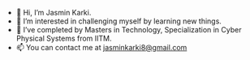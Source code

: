- 👋 Hi, I’m Jasmin Karki.
- 👀 I’m interested in challenging myself by learning new things.
- 🌱 I’ve completed by Masters in Technology, Specialization in Cyber Physical Systems from IITM.
- 📫 You can contact me at jasminkarki8@gmail.com

<!---
jasminkarki/jasminkarki is a ✨ special ✨ repository because its `README.md` (this file) appears on your GitHub profile.
You can click the Preview link to take a look at your changes.
--->
